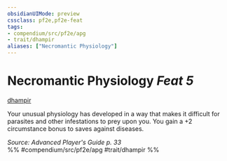 ```yaml
---
obsidianUIMode: preview
cssclass: pf2e,pf2e-feat
tags:
- compendium/src/pf2e/apg
- trait/dhampir
aliases: ["Necromantic Physiology"]
---
```

# Necromantic Physiology  *Feat 5*  
[dhampir](/rules/traits/dhampir-b1.md)  


Your unusual physiology has developed in a way that makes it difficult for parasites and other infestations to prey upon you. You gain a +2 circumstance bonus to saves against diseases.

*Source: Advanced Player's Guide p. 33*  
%% #compendium/src/pf2e/apg #trait/dhampir %%